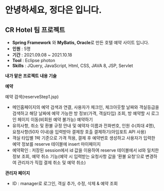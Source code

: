# 안녕하세요, 정다은 입니다.

## CR Hotel 팀 프로젝트
* **Spring Framework** 와 **MyBatis, Oracle**로 만든 호텔 예약 사이트 입니다.
* **인원** : 5명
* **기간** : 2021.09.08 ~ 2021.10.18
* **Tool** : Eclipse photon
* **Skills** : JQuery, JavaScript, Html, CSS, JAVA 8, JSP, Servlet

**내가 맡은 프로젝트 내용 기술**

**예약**

예약 검색(reserveStep1.jsp)
 - 메인홈페이지의 예약 검색과 연결, 사용자가 체크인, 체크아웃할 날짜와 객실등급을 검색하고 해당 날짜에 예약 가능한 방 정보(가격, 객실타입) 조회, 방 예약할 시 로그인 페이지 이동(비회원 예약 불가능)
예약하기
 - 유의사항, 취소 및 환불 규정 안내 및 예약자 이름과 전화번호, 인원 수(최대 4명), 요청사항(50자 이내)을 입력받아 결제창 호출
결제하기(아임포트 API 사용)
- 객실 타입별 1박 기준으로 가격 적용, 결제 후 예약번호 생성하고 사용자가 입력한 예약 정보를 reserve 테이블에 insert
 마이페이지
- 예약확인 : 저장된 session에서 id 값을 이용하여 reserve 테이블에서 id와 일치한 정보 조회, 예약 취소 기능(예약 시 입력받는 요청사항 값을 ‘환불 요청’으로 변경하여 관리자가 직접 결제 취소 및 예약 취소)

**관리자 페이지**
- ID : manager로 로그인, 객실 추가, 수정, 삭제 & 예약 조회
